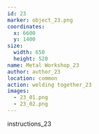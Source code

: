 ```yaml
---
id: 23
marker: object_23.png
coordinates:
  x: 6600
  y: 1400
size:
  width: 650
  height: 520
name: Metal Workshop_23
author: author_23
location: common
action: welding together_23
images:
  - 23_01.png
  - 23_02.png
---
```


instructions_23
